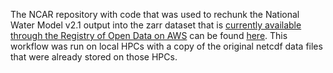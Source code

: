 The NCAR repository with code that was used to rechunk the National Water Model v2.1 output into the zarr dataset that is [currently available through the Registry of Open Data on AWS](https://noaa-nwm-retrospective-2-1-zarr-pds.s3.amazonaws.com/index.html) can be found [here](https://github.com/NCAR/rechunk_retro_nwm_v21). This workflow was run on local HPCs with a copy of the original netcdf data files that were already stored on those HPCs.